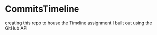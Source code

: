 # CommitsTimeline
creating this repo to house the Timeline assignment I built out using the GitHub API
